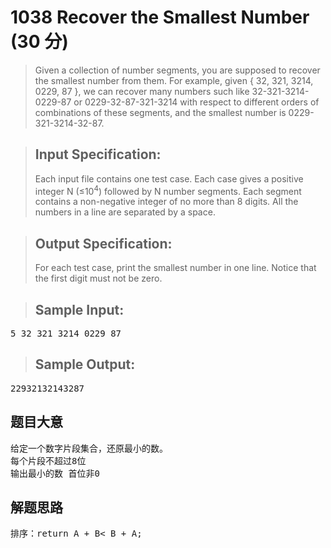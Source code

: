 # 1038 Recover the Smallest Number (30 分)
> Given a collection of number segments, you are supposed to recover the smallest number from them. For example, given { 32, 321, 3214, 0229, 87 }, we can recover many numbers such like 32-321-3214-0229-87 or 0229-32-87-321-3214 with respect to different orders of combinations of these segments, and the smallest number is 0229-321-3214-32-87.

> ## Input Specification:
> Each input file contains one test case. Each case gives a positive integer N (≤10<sup>4</sup>​​) followed by N number segments. Each segment contains a non-negative integer of no more than 8 digits. All the numbers in a line are separated by a space.

> ## Output Specification:
> For each test case, print the smallest number in one line. Notice that the first digit must not be zero.

> ## Sample Input:
<pre>
5 32 321 3214 0229 87
</pre>
> ## Sample Output:
<pre>
22932132143287
</pre>

## 题目大意
<pre>
给定一个数字片段集合，还原最小的数。
每个片段不超过8位
输出最小的数 首位非0
</pre>
## 解题思路
<pre>
排序：return A + B< B + A;
</pre>